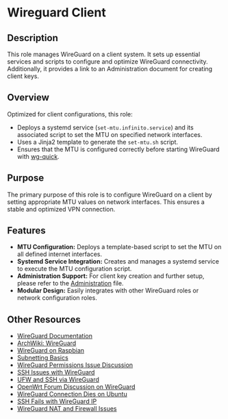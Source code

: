 # Wireguard Client

## Description

This role manages WireGuard on a client system. It sets up essential services and scripts to configure and optimize WireGuard connectivity. Additionally, it provides a link to an Administration document for creating client keys.

## Overview

Optimized for client configurations, this role:
- Deploys a systemd service (`set-mtu.infinito.service`) and its associated script to set the MTU on specified network interfaces.
- Uses a Jinja2 template to generate the `set-mtu.sh` script.
- Ensures that the MTU is configured correctly before starting WireGuard with [wg-quick](https://www.wireguard.com/quickstart/).

## Purpose

The primary purpose of this role is to configure WireGuard on a client by setting appropriate MTU values on network interfaces. This ensures a stable and optimized VPN connection.

## Features

- **MTU Configuration:** Deploys a template-based script to set the MTU on all defined internet interfaces.
- **Systemd Service Integration:** Creates and manages a systemd service to execute the MTU configuration script.
- **Administration Support:** For client key creation and further setup, please refer to the [Administration](./Administration.md) file.
- **Modular Design:** Easily integrates with other WireGuard roles or network configuration roles.

## Other Resources

- [WireGuard Documentation](https://www.wireguard.com/)
- [ArchWiki: WireGuard](https://wiki.archlinux.org/index.php/WireGuard)
- [WireGuard on Raspbian](https://wireguard.how/server/raspbian/)
- [Subnetting Basics](https://www.scaleuptech.com/de/blog/was-ist-und-wie-funktioniert-subnetting/)
- [WireGuard Permissions Issue Discussion](https://bodhilinux.boards.net/thread/450/wireguard-rtnetlink-answers-permission-denied)
- [SSH Issues with WireGuard](https://stackoverflow.com/questions/69140072/unable-to-ssh-into-wireguard-ip-until-i-ping-another-srv-from-inside-the-serv)
- [UFW and SSH via WireGuard](https://unix.stackexchange.com/questions/717172/why-is-ufw-blocking-acces-to-ssh-via-wireguard)
- [OpenWrt Forum Discussion on WireGuard](https://forum.openwrt.org/t/cannot-ssh-to-clients-on-lan-when-accessing-router-via-wireguard-client/132709/3)
- [WireGuard Connection Dies on Ubuntu](https://serverfault.com/questions/1086297/wireguard-connection-dies-on-ubuntu-peer)
- [SSH Fails with WireGuard IP](https://unix.stackexchange.com/questions/624987/ssh-fails-to-start-when-listenaddress-is-set-to-wireguard-vpn-ip)
- [WireGuard NAT and Firewall Issues](https://serverfault.com/questions/210408/cannot-ssh-debug1-expecting-ssh2-msg-kex-dh-gex-reply)